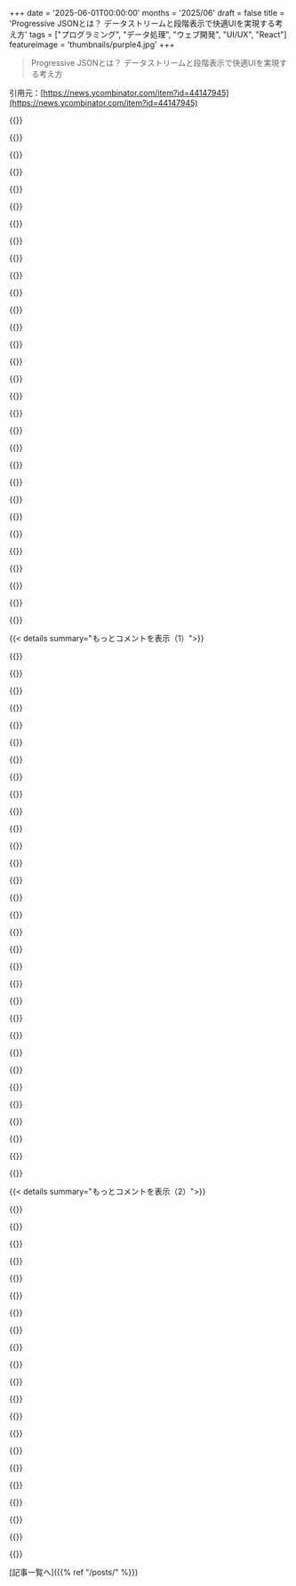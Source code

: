 +++
date = '2025-06-01T00:00:00'
months = '2025/06'
draft = false
title = 'Progressive JSONとは？ データストリームと段階表示で快適UIを実現する考え方'
tags = ["プログラミング", "データ処理", "ウェブ開発", "UI/UX", "React"]
featureimage = 'thumbnails/purple4.jpg'
+++

> Progressive JSONとは？ データストリームと段階表示で快適UIを実現する考え方

引用元：[https://news.ycombinator.com/item?id=44147945](https://news.ycombinator.com/item?id=44147945)




{{<matomeQuote body="この記事を文字通り「Progressive JSON」っていうフォーマットを著者のDan Abramovさんが提案してるって受け取ってる人がいるみたいだけど、そうじゃないよ。<br>これはReact Server Components（RSC）のアイデアを説明する投稿に近いね。コンポーネントツリーをJavaScriptオブジェクトとして表現して、この記事に似たフォーマットで（機能も似てるけど、僕の知る限りbundlerとかframework固有かな）ワイヤーでストリームするんだ。<br>これでReactはツリーに（ローディング状態を表す）「穴」を持たせて、初回ロード時にフォールバック状態を表示できるし、サーバーが実際にデータを提供できるようになった後にだけ、ロードされたコンポーネントツリーを表示するんだ（つまり、フォールバックのスピナーやスケルトンをもっと速く、きめ細かく表示できるってこと）。<br>（細かく突っ込むと色々と間違ってるかもしれないけど、大筋は合ってると思うよ）" userName="goranmoomin" createdAt="2025/06/01 02:20:56" color="#ff33a1">}}




{{<matomeQuote body="うん！まぁ、正直言って、書かれてるアイデアを元にみんなが何か別のことをしても全然構わないと思ってるよ。RSCのデータシリアライズについて、あまりReactに特化してるように見えない形で説明したかったんだ。アイデア自体は実はもっと一般的だからね。RSCで僕が見たアイデアが他の技術にもっと広まったら嬉しいな。" userName="danabramov" createdAt="2025/06/01 02:27:12" color="#38d3d3">}}




{{<matomeQuote body="やあ、Danさん！すごく面白い投稿だね。<br>JSON-LDみたいに行ベースで、だからストリームできる、生成やパースがもっと簡単な新しいデータシリアライズフォーマットは、何か役に立つと思う？" userName="tough" createdAt="2025/06/01 04:20:48" color="">}}




{{<matomeQuote body="どうかな！そういう問題に直面してるか、それを解決する手段があるかに依ると思うな。RSCはまさにそのために設計されたんだ。だから僕はその設計の選択肢を説明しようとしたんだよ。もしシリアライザを作ってるなら、そのフォーマットの特性について考える価値はあると思うよ。" userName="danabramov" createdAt="2025/06/01 08:47:41" color="">}}




{{<matomeQuote body="素晴らしいね、ありがとう！問題には直面し続けてるけど、Danさんが言うように、レバー（手段）がないのが実装を難しくしてるんだ。<br>今のところ、LLMを呼び出すのに使ってるJSONツールをvLLMみたいに完全に制御できるものに置き換えるくらいしかできないかな。大手ラボはツール呼び出しごとに20-30％余計なトークンを課金して満足してるだろうから、JSONを置き換えることにはすぐには興味ないだろうね）。<br>それに、すでに標準になってる巨大なものと戦ってる感じもするし、引用符とか波括弧とかにトークンを無駄遣いしないことで20-30％余計なトークンウィンドウを稼げるような、本当に専門的なワークフローでなら居場所があるかもね（お金だけじゃなく）。<br>返信ありがとう！" userName="tough" createdAt="2025/06/01 18:15:07" color="">}}




{{<matomeQuote body="以前Reactを使っていくつかアプリやコンポーネントを作ったことがあるけど、RSCには詳しくないんだ。<br>すぐに頭に浮かぶのは、代わりにユニフォームな再帰ツリーを使うことかな。各ノードが同じフィールドを持ってるんだ。ちょっと考えるとDOMに似てるかもね。各ノードがそのタイプ、ID、名前、値、親ID、順番とかをエンコードするんだ。手前のエンジンがこれで汎用的に適切な場所に配置できる。<br>ここでそれが可能かどうかは分からないけど、ただの思いつきだよ。データ駆動のReact（や他の）アプリで似た構造を使ったことがあるんだ。<br>メモリ上でも効率的にエンコードできるんだよね。フラットでコンパクトな配列に入れられるから。SQL DBにもうまく収まるよ。" userName="dgb23" createdAt="2025/06/01 15:51:00" color="#ff5c5c">}}




{{<matomeQuote body="GraphQLにも似たような概念があるよ。例えば@deferとか@streamとかね。" userName="hn_throwaway_99" createdAt="2025/06/02 12:22:20" color="">}}




{{<matomeQuote body="プログレッシブローディングが嫌いなのって僕だけ？特にコンテンツが飛び跳ねるやつ。<br>そして一番イライラするアンチパターンは、ローディング中に空の状態のUIを見せることなんだよね。" userName="krzat" createdAt="2025/06/01 07:10:54" color="">}}




{{<matomeQuote body="その通り — だから、この記事の「https://overreacted.io/progressive-json/#streaming-data-vs-s...」のセクションで、意図的に設計されたローディング状態を強調してるんだよ。<br>記事からの引用：＞ データがストリームされるにつれて、ページが勝手に飛び跳ねることは実は望んでいません。例えば、投稿のコンテンツなしでページを見せたくないかもしれません。だからReactは保留中のPromiseに対して「穴」を表示しません。代わりに、最も近い宣言的なローディング状態を、＜Suspense＞で示されたものとして表示します。<br>＞ 上の例では、ツリーに＜Suspense＞境界がありません。これは、Reactはデータをストリームとして受け取りますが、ユーザーに「飛び跳ねる」ページを実際には表示しないということです。ページ全体が準備できるまで待ちます。<br>しかし、UIツリーの一部を＜Suspense＞で囲むことで、段階的に表示されるローディング状態を選択できます。これはデータの送信方法を変えません（できるだけ「ストリーミング」ですが）、しかしReactがいつユーザーに表示するかを変えます。<br>[….]＞ つまり、UIが表示される段階は、データがどう到着するかから切り離されているということです。データは利用可能になったらストリームされますが、私たちがユーザーに表示したいのは、意図的に設計されたローディング状態に従ったものだけです。" userName="danabramov" createdAt="2025/06/01 08:21:47" color="#38d3d3">}}




{{<matomeQuote body="SmalltalkのUIはCPUスレッド１つだけで動いてたんだ。ユーザーからのアクションがあるとUI全体が固まったけど、そのポジティブな側面は、それがすごく予測可能でバグがなかったことかな。SmalltalkはOOPだからそれがうまくいくんだね。<br>Reactは関数型プログラミングだから並列化とうまくいくし、実験の余地があるね。<br>＞ 特にコンテンツが飛び跳ねるやつが嫌い<br>これ、Androidの最初の方で覚えてるな。何か検索してクリックしようとしたら、クリックするまでに結果リストが変わって、別のものをクリックしちゃったんだ。一部のウェブサイトの広告でも起こるね、もしかしたら意図的に？<br>＞ ローディング中に空の状態のUIを見せる一番イライラするアンチパターン<br>質の低いソフトだと、検索が始まったり終わったりもしてないのに「検索結果はありません」って表示したりするよね。" userName="dominicrose" createdAt="2025/06/02 08:42:08" color="">}}




{{<matomeQuote body="SmalltalkのUIはシングルスレッドで動いてて、ユーザー操作があると処理中はUI全体が固まってたんだよね…。もしそうなら、プログラマーがGreen Threadsでミスったのかも！Smalltalk-80にはProcess、ProcessorScheduler、Semaphoreっていうマルチプロセスをサポートする3つのクラスがあるって、この本（https://rmod-files.lille.inria.fr/FreeBooks/BlueBook/Blueboo...）のp251に書いてあるよ。" userName="igouy" createdAt="2025/06/02 18:12:19" color="">}}




{{<matomeQuote body="「リモートデータ」パターンっていうのに興味あるかもね（もっといい名前がないんだけど）。この記事（https://www.haskellpreneur.com/articles/slaying-a-ui-antipat...）が参考になるよ。" userName="sdeframond" createdAt="2025/06/01 11:59:00" color="">}}




{{<matomeQuote body="クリックしようとしてる時にリンクとかボタンが動いちゃうよりは全然マシだよね。" userName="withinboredom" createdAt="2025/06/01 09:44:10" color="">}}




{{<matomeQuote body="あるいは、キャッシュとか他の最適化を使ってコンテンツをもっと速く提供する手もあるよ。" userName="ahofmann" createdAt="2025/06/01 08:07:11" color="">}}




{{<matomeQuote body="Emberもこれに似たことやってたけど、Ajaxエンドポイント作るのがめちゃくちゃ大変だったんだ。もうずいぶん前の話で用語は忘れちゃったけど、ファイルの最後に子要素を置いてたんだよね。DAGsを効率化するためだったと思うけど、幻覚かも。<br>でもSAXみたいなストリーミングパーサー使えば、初期データのロード中でも画面描画とかその後の処理を始められるかもね。<br>もちろんシングルスレッドVMだと、直接的なミスとかコード進化で処理順を間違えると、成功を台無しにしちゃうこともあるけど。" userName="hinkley" createdAt="2025/06/01 20:28:31" color="#45d325">}}




{{<matomeQuote body="AIツールの呼び出しでストリーミング部分JSON応答（Progressive JSON）を本番で使ってるよ。RSCsだけじゃなくて、他にも実用的な使い道がたくさんあるって、クライアントとサーバーをじっと見てると分かるんだ。" userName="vinnymac" createdAt="2025/06/01 03:11:29" color="#ff33a1">}}




{{<matomeQuote body="なんでそのアプローチが役に立つのか、もっと詳しく教えてくれる？<br>部外者からすると、そんなに解析に時間がかかるくらい大きなJSONドキュメントを送ってるなら、子リソースを分けてフェッチするか、ページネーションを実装すべきなんじゃないかって思うんだけど。" userName="motorest" createdAt="2025/06/01 06:51:21" color="">}}




{{<matomeQuote body="LLMの生成が遅い時は、Progressive JSONを段階的に表示するのが絶対必要だよ。" userName="Wazako" createdAt="2025/06/01 12:32:58" color="#45d325">}}




{{<matomeQuote body="一つのやり方は、断片が来たらすぐJSON.parseを呼ぶことだよ。引用符や閉じ括弧みたいなJSONの意味的な区切りで分割すれば、有効なオブジェクトを検知してストリーム中に処理を始められるんだ。" userName="danenania" createdAt="2025/06/01 18:11:10" color="#785bff">}}




{{<matomeQuote body="面白いやり方だね！共有してくれてありがとう。" userName="tough" createdAt="2025/06/01 18:16:56" color="">}}




{{<matomeQuote body="元のコメンターじゃないけど、俺もPydantic AIでやったことあるよ（実際はライブラリが勝手にやってくれる）。“Streaming Structured Output”はここを見てね：https://ai.pydantic.dev/output/#streaming-structured-output" userName="richin13" createdAt="2025/06/01 12:42:18" color="#45d325">}}




{{<matomeQuote body="ありがとう、知ってるよ！構造化出力はllama.cppもGBNFとかJSON以外の言語でも素晴らしいサポートがあるね。GoとかRustで作ろうとしてるんだけど、JSONだけよりずっと難しいよ。持ち越すコンテキストとか状態が多いから。" userName="tough" createdAt="2025/06/01 18:13:00" color="#45d325">}}




{{<matomeQuote body="Danの“2 computers”の話とか、RSCとその利点を探る最近の投稿を読んだよ。DanはReactエコシステムで最高の解説者の一人だけど、個人的には、ある技術を売り込んだり説明したりするのにこれほど頑張らなきゃいけないなら、2つの可能性が考えられる。<br>1/ その技術に本当の必要性がない<br>2/ 抽象化が欠陥だらけ<br>俺が知ってるほとんどのフロントエンド開発者がまだRSCを“理解”してないから、#2はある程度当たってる気がするね。Vercelはこれをユーザーに強く推してるし、RSCの採用のほとんどはNext.jsがデフォルトのReactフレームワークになってきたことによるものだよ。Next.jsユーザーの間でさえ、ほとんどの開発者はサーバーコンポーネントの境界を本当には理解してなくて、カーゴカルトになってるみたい。<br>さらに、ReactがViteをReactアプリを作る方法として言及するPRさえマージしようとしない事実と合わせると、RSCの全体的な推進が本当にユーザー/開発者のためなのか、それともベンダーが自分たちのホスティングプラットフォームを推し進めるためなのか、疑問に思えてくるね。S3からCDNでSPAを配信できるなら、それは明らかにVercelや世界中のNetflixみたいな企業にとっては良くないだろう。<br>振り返ってみると、Vercelが初代Reactチームの多くのメンバーを雇ったのは、単なる人材獲得じゃなくて、Reactの未来をコントロールするためだったのかもしれないね。" userName="jatins" createdAt="2025/06/01 05:46:53" color="">}}




{{<matomeQuote body="歴史的な側面や動機については間違ってるけど、今議論する気力はないし、別の投稿のために取っておくよ。（VercelがReactの方向性を決めてるわけじゃない。むしろ、Reactチームが定めた方向性の下で何人年もの作業に資金提供したのが彼らだ）。Viteについての主張だけ訂正させてくれ。作業は進んでるけど、ボールは主にViteチームのコートにあるんだ。DEVでバンドルしないとちゃんと動かないからね（そしてViteチームはそれを分かってて修正するつもりだ）。最新の進行中の作業はここにあるよ：https://github.com/facebook/react/pull/33152。<br>人が“理解”してない件についてだけど、君は一種の循環論法を使ってるね。それを反論するには俺が黙るしかない。でも俺は書くのが好きだし、興味深いトピックについて書きたいんだ！RSCが嫌いだったとしても、他の技術に取り入れられる面白い要素は十分にあると思う。今の時点ではそれが全てだよ。君に何かを納得させたいわけじゃなくて、人々にこれらの問題についても考えてもらって、解決策の中で好きな部分をパクってほしいんだ。ここの人たちはそれを気にしないみたいだしね。" userName="danabramov" createdAt="2025/06/01 08:28:20" color="">}}




{{<matomeQuote body="こういう解説をしてくれてることに感謝してるよ。そうすれば、ある種の解決策（特にそれが不自然だったり複雑だったりする場合）が必要とされる問題が何なのかを理解するために遠回りしなくて済むからね。<br>30年近くウェブUIを作ってきた者として（怖いね…）、概して幸運なことに、使ってるフレームワークが新しい機能やパターンを導入するとき、彼らが何をしようとしてるのか分かるんだ。でも、何をしようとしてるのか分かる唯一の理由は、彼らが解決しようとしている問題にぶつかるのに時間を費やしてきたからだよ。2015年に初めてGraphQLを見たとき、俺はそれを“理解”した。10年後、GraphQLを使ってる人のほとんどは本当には理解してないんだ。なぜなら、強制されたか、新しいキラキラしたもので選んだからさ。Suspenseやserver functionsなども同じだったね。" userName="andrewingram" createdAt="2025/06/01 12:02:35" color="">}}




{{<matomeQuote body="もちろん、君が言うように静的サイトをエクスポートして基本的なCDNでホストすることは今でもできるよ。そして、デフォルトの“dynamic”モードでNext.jsをセルフホストすることもできる。Expressサーバーを動かせればいいだけで、特定のベンダーに縛られることはほとんどないね。<br>少し論争になるのは、stale-while-revalidateベースで動くレンダーパスのためのサーバーレス関数を使って、Next.jsをフル機能モードで動かしたい場合だ。今はVercel以外の誰もそれを適切に実装するのはとても難しい（例はopennextjsプロジェクトを見て）。非公式な“魔法”があるからね。でもありがたいことに、Next.js / Vercelは、この機能を異なるプラットフォームで一貫したAPIで実装できるようにするアダプターを実装すること（そしてドッグフードすること）を提案してるんだ：https://github.com/vercel/next.js/discussions/77740<br>俺はRSCへの推進が君が示唆してるような怪しい理由で全く動機づけられてるとは思わないな。SPAフレームワークが支配的になる前に僕らがウェブサイトを作っていたやり方の良いところがたくさんあったという気づきについての方が大きいと思う。ほとんどのものをサーバーでレンダリングして、クライアントでちょっとしたプログレッシブエンハンスメントを加える、というのは多くのメリットがあるパターンだ。でもSSRでも、まだクライアントに属さない多くのロジックをプッシュすることになるよね。" userName="liamness" createdAt="2025/06/01 11:17:09" color="#ff5733">}}




{{<matomeQuote body="＞ ありがたいことに、Next.js / Vercelは、この機能を異なるプラットフォームで一貫したAPIで実装できるようにするアダプターを実装すること（そしてドッグフードすること）を提案してるんだ：<br>こういう取り組み（Vercelで働いてるNext.jsのメイン開発者が始めたもの）を見ると、VercelチームはReactエコシステムへの影響力を良い管理者として、そして一般的にコミュニティに有益なプレイヤーとして、正直にやろうとしてるんだって納得できるね。もちろん、VCから資金提供を受けてる会社としては自己奉仕が目的だけど、かなり立派にやってると思う。<br>とはいえ、プロダクションでNext.jsをサーバーの一部として動かすつもりは全くないな。太りすぎで複雑すぎるよ。Viteとその仲間みたいなもっとシンプルなものに置き換えるまでは、静的サイトジェネレーターとして使うことにするよ。" userName="lioeters" createdAt="2025/06/01 13:20:11" color="#785bff">}}




{{<matomeQuote body="IMO、技術を売る／説明するのにこんなに苦労するなら、2つの可能性があると思うんだ。1つ目は技術自体に本当は必要がない、2つ目は欠陥のある抽象化だ。<br>もちろん3つ目の可能性もあるよ。解決策がその複雑さを正当化する場合だね。<br>難しい問題には新しい直感が必要な解決策がある。<br>そう簡単に言えるけど、もっと分かりやすくすべきだとも言える。<br>今後どうなるか見守りたいね。" userName="throwingrocks" createdAt="2025/06/01 09:05:01" color="">}}




{{<matomeQuote body="RSCは技術としては面白いけど、実際にはあまり意味がないと思うな。<br>複雑なコンポーネントをレンダーするためにNodeやBunのバックエンドサーバーをたくさん持ちたくないんだ。<br>静的ページとか、GoのAPIサーバーを使ったReact SPAの方がいい。<br>ずっと少ないリソースで似た結果が得られるよ。" userName="metalrain" createdAt="2025/06/01 08:45:32" color="#785bff">}}




{{<matomeQuote body="バックエンド連携に便利だよ。サーバー側でasync/await使えるし、データ読み込みにフックやコールバックいらない。<br>動的な表示も可能だし（権限あるメニューだけ見せるとか）、一部表示しながら他を読み込むこともできる。<br>良いREST APIの方がエレガントで関心分離できてるけど、フロントとバック両方メンテするのは大変だからね。<br>だからこれは新しいPHPみたいだ。ダッシュボードとか、複雑で高トラフィックなwebshopみたいなサイトに良いんじゃない？顧客に早く最高の選択肢を見せたい場合とかね。クロール可能で低性能デバイスでも動くべきだし。" userName="pas" createdAt="2025/06/01 12:03:38" color="#ff33a1">}}




{{< details summary="もっとコメントを表示（1）">}}

{{<matomeQuote body="ページを表示するためにブラウザがAPI呼び出し（しかも相互依存してるやつもある）してる間、ユーザーがスピナーを見つめるのをどう避けるの？" userName="ec109685" createdAt="2025/06/02 07:39:34" color="">}}




{{<matomeQuote body="それは君にとって都合が良いだけだよ。すべてのReactユーザーが君と同じじゃないし。<br>僕にとっては実際にすごく意味があると思うな。" userName="presentation" createdAt="2025/06/02 12:21:52" color="">}}




{{<matomeQuote body="RSCsは静的デプロイやSPAsでも問題なく動くよ。（Nextのサイトは全部SPAsだしね。）" userName="robertoandred" createdAt="2025/06/01 18:46:19" color="">}}




{{<matomeQuote body="ユースケースごとに最適な技術スタックがある。Isomorphic rendering（NextJS, Nuxt, Sveltekitなど）はごく一部のケースにしか合わない。<br>多くの”ソートリーダー”は計算が合ってない。<br>初回訪問時、Nextアプリは個別コンテンツを提供できないから2回往復が必要で遅い。<br>AstroやSolid、Svelteのような速いSPAをCDNから、データをAPIから提供する方が初回は速い。<br>2回目以降はNextも速いけど、CDNからのアプリはキャッシュされててさらに速い！結局個別データは1リクエストだけ。<br>SEOの議論もおかしい。SEOならAstroで静的HTML作ってCDNで十分。クローラーは匿名リクエストの結果を見るから静的コンテンツで良い。<br>99%のユースケースは、従来のサーバーレンダリングMPA（Django, ASP.NET MVC）、速いSPA（Solid, Svelte, Vue）、SEOや初速が大事なら静的サイト（Astro）の方が良いと思うな。" userName="MaxBav" createdAt="2025/06/01 13:57:09" color="#38d3d3">}}




{{<matomeQuote body="RSCsのコード構造を使って、HTML, CSS, JSの小さな塊に分割された静的ページをコンパイルする世界があると思う。<br>基本的には、記事の”$1”プレースホルダーをURIsに置き換えればサーバーは不要。（ほとんどの場合、完全な動的SSRはいらない）<br>大きな欠点は、コンテンツ変更時の高速なビルドや更新のために良いパイプラインが必要なこと。コンパイル済み静的サイトのS3への部分的なストリーミングとかね。（例えば数千記事ある新聞で、CMSで著者が1記事編集したらそれだけ再コンパイルしたい。でもこれにはパイプラインがコンテンツ差分をうまく扱う必要がある）" userName="Garlef" createdAt="2025/06/01 07:46:58" color="#ff5c5c">}}




{{<matomeQuote body="RSCはビルド時に実行できるよ。それがデフォルトだし。<br>だから君が言ってることとそう遠くないよ。" userName="danabramov" createdAt="2025/06/01 08:43:14" color="">}}




{{<matomeQuote body="君の分析はすごく良いと思うし、Vercelみたいな会社がRSCを強く推してる理由にも納得だよ。" userName="kenanfyi" createdAt="2025/06/01 07:03:07" color="">}}




{{<matomeQuote body="話は逸れるけど、Next.jsはかなりすごいのに、Reactを書くときのデフォルトになったのは今でも意外だよ。TypeScriptは一番好きな言語だし、Reactも大好きなんだけど、Next.jsのアプリを書くのは全然楽しくないんだよね。" userName="chamomeal" createdAt="2025/06/02 15:29:31" color="">}}




{{<matomeQuote body="参考までに言うと、僕はNext.js開発者で、うちのチームのみんなはクライアントコンポーネントとサーバーコンポーネントに結構簡単に慣れたよ。ファイルの最初にマジック文字列のコメントを書くより、Haskellみたいなモナドとか（TypeScriptでもできそう！）何か別の方法だったら良かったかなとは思うけど、少なくともうちのチームでは大した問題にはなってないみたい。" userName="presentation" createdAt="2025/06/02 12:21:01" color="">}}




{{<matomeQuote body="パフォーマンスでよく見るのは、数MBのデータを取ってフロントエンドで複雑な処理をしながら、ミリ秒単位のページロード時間を削ろうとする人たち。実際はBFFを書いたりアーキテクチャやAPIを改善する方が生産的だよ。GraphQLやHTTP/2で試したけど、議論の余地はあるけどうまくいかなかったね。web標準が適切に進化しないと根本的な問題は解決できないと思う。新しいフレームワークも同じだよ。" userName="hyfgfh" createdAt="2025/06/01 05:17:17" color="#785bff">}}




{{<matomeQuote body="この記事の最後に説明されているRSCは、本質的にはBFF（APIロジックがコンポーネント化されたもの）だよ。このトピックに関する僕の長い記事はこちら: https://overreacted.io/jsx-over-the-wire/ （最初のセクションの途中にBFFがあるよ）" userName="danabramov" createdAt="2025/06/01 08:25:32" color="#45d325">}}




{{<matomeQuote body="でもそれだと、かなりの複雑さと肥大化、それに運用上の欠点が増えるよね。うまく設計されたAPI（Go、ASP.NET、Javaとか）と、クライアントサイドのグローバルなデータ管理なしで、コンポーネントごとにデータ取得する速いSPA（Solidとか）の方が、シンプルで速いんじゃないかな。CDNでアプリだけじゃなくデータもキャッシュできるしね。" userName="MaxBav" createdAt="2025/06/01 14:05:51" color="#785bff">}}




{{<matomeQuote body="それは「ミリ秒単位のページロード時間を削る」ってのが何を意味するかによるんじゃないかな？<br>最初の描画時間とか視覚的な完了までの時間を最適化するなら、できるだけロジックを使わずにページをレンダリングする必要があるよね。空のスケルトンを送って、後からAPIでユーザーデータをハイドレートするのが、ユーザーが感じるロードの速さには一番だよ。<br>もし最初の入力やインタラクティブになるまでの時間を速くしたいなら、ユーザーデータを使って実際に動くページを作る必要があって、それはバックエンドの方が速いことが多いよ。ネットワーク呼び出しが一番遅い部分だからね。個人的にはほとんどのユーザーは後者の方が好きだと思うけど、アプリによるかな。CRUDみたいなSAASアプリは多分サーバーサイドレンダリングが一番だけど、Figmaみたいなのはもっと静的なページを送って、フロントエンドからユーザーデザインデータを取ってくる方が一番だよ。<br>何でも一つの解決策でOKって考えは間違ってるよ。何を最適化するかは主観的な選択だからね。<br>それに開発体験、チームの構成、Conway’s lawとか、技術選定にすごく影響する色々な要素もあるしね。" userName="onion2k" createdAt="2025/06/01 06:20:29" color="#ff5733">}}




{{<matomeQuote body="＞空のスケルトンを送って、後からAPIでユーザーデータをハイドレートするのが、ユーザーが感じるロードの速さには一番だよ<br>これはよく言われるけど、僕自身の経験は逆なんだよね。ページにスケルトンローダーがたくさん表示されてると、だいたい悪い体験になるなって思う。サイトが遅くてカクカクしたり問題が起きやすそうだからね。サイトでスケルトンローダーが多いほど気分が悪くなるよ。<br>僕の推測では、FCPがGoodhart’s Lawの犠牲になってるんじゃないかな。多くのサイトがFCPを最適化しようとする（役に立たなくても画面に何かをすぐ出すってことね）あまり、UXは最適化してないんだよ。それがレンダリングを遅らせたり、コンテンツを後からロードするためにラウンドトリップを増やしたりすることにつながる。結果として、指標上は改善してるのに、より多くのロードや複雑さでユーザー体験は悪くなってるんだよね。" userName="MrJohz" createdAt="2025/06/01 08:43:32" color="#785bff">}}




{{<matomeQuote body="Progressive JSONって、ブラウザが頑張って実装してきた最適化、例えば戻る/進むボタンの動きとかを壊しちゃうんだよね。<br>RedditとかとSSRのページ比べてみ？全然違うから。" userName="PhilipRoman" createdAt="2025/06/01 13:52:11" color="">}}




{{<matomeQuote body="まあ、失われた機能も頑張れば取り戻せるけどさ、最初にブラウザに任せときゃ良かったじゃんってくらい、追加の作業が必要になるんだよね。" userName="MrJohz" createdAt="2025/06/01 14:51:34" color="">}}




{{<matomeQuote body="企業の95%くらいは、そもそも問題作った開発者に直させるお金をケチって、新しい機能だけをせかす感じだよね。<br>バック/フォワードボタンもまともに動かないSPAが多すぎて、マジでひどいよ。" userName="zelphirkalt" createdAt="2025/06/02 08:47:17" color="#ff33a1">}}




{{<matomeQuote body="＞体験が向上してるって。<br>あれ、たぶん離脱率が改善してるだけだと思うよ。<br>後でヤダなと思っても、何か早く見えれば人が留まる可能性上がるから。" userName="Bjartr" createdAt="2025/06/01 11:40:25" color="">}}




{{<matomeQuote body="＞最初の表示時間とかを最適化するなら...空のスケルトンを送って後でデータ入れるのが最速って。<br>これ、記事の著者が言いたいのは、こういう最適化って、マルチMBのデータって根本原因を見てないってことだと思うんだよね。<br>複雑にしても大元がデカいと、あんま意味なくなくない？" userName="motorest" createdAt="2025/06/01 06:56:55" color="#ff5733">}}




{{<matomeQuote body="＞最初の入力可能時間を早めるなら...バックエンドの方が速いって。<br>いや、それはスケルトンだけが速いんだって。<br>こういう2段階ロードのサイト使ってると、コンテンツが出ない、30秒待つ、ラグい、不安定、ナビ動かない、ボタン押しても反応しないとか。<br>マジ勘弁。凝った装飾いらないから、普通に動くサイトに戻ってくれー。" userName="FridgeSeal" createdAt="2025/06/02 01:22:20" color="#38d3d3">}}




{{<matomeQuote body="30秒は言い過ぎかもね、よっぽど回線遅くない限り。でも、他はわかるわ。<br>あれって2段階じゃなくて、もうn段階で読み込んでる感じだよね。" userName="zelphirkalt" createdAt="2025/06/02 08:56:10" color="">}}




{{<matomeQuote body="この記事読んで、Facebookのページって、なんで一番肝心なコンテンツが一番最後に表示されるのか、やっと理由が分かったよ。" userName="xiphias2" createdAt="2025/06/01 05:40:04" color="">}}




{{<matomeQuote body="Facebookのページ、俺の場合は一番肝心なコンテンツすら表示されないんだけどな…" userName="globalise83" createdAt="2025/06/01 19:53:47" color="">}}




{{<matomeQuote body="RSC（Server Components）のデカい利点って、重いライブラリをバックエンドで使って、その出力だけをフロントに送れることだよ。<br>これでページ表示がマジで速くなる。<br>例えばSyntax Highlighter。文法とかのコードじゃなくて、整形後のHTML/CSSだけ送れる。<br>同じ言語で書けて、ほぼ手間なし。<br>もしフロントでも使いたいなら、Client ComponentにするだけでOK。<br>Goとかで書かれてたらヤバいよね。" userName="presentation" createdAt="2025/06/02 12:23:20" color="#785bff">}}




{{<matomeQuote body="BFFってのは「backend for frontend」の略だよ。<br>各フロントエンドが必要なAPIだけを持つ専用のバックエンドって考え方ね。" userName="continuational" createdAt="2025/06/01 05:41:04" color="">}}




{{<matomeQuote body="組織的に考えると最悪だよ。<br>バックエンドのエンジニアが、フロントエンドの流行とか実績稼ぎ開発に振り回されるんだ。<br>複雑さがフロントエンドからバックエンドに移るけど、それはフロントエンド側での変な選択による自作自演の複雑さだったりする。<br>バックエンドAPIは、ページの表示や操作に必要なデータを提供することに専念すべき。それ以外は最適化であって、必要ないかもしれないんだ。" userName="zelphirkalt" createdAt="2025/06/02 09:11:53" color="#ff33a1">}}




{{<matomeQuote body="俺も同じ疑問だったよ。<br>FEはフロントエンド（UI）の略ね。<br>BFFはBackend For Frontendの略だよ。" userName="aeinbu" createdAt="2025/06/01 09:49:52" color="">}}




{{<matomeQuote body="フロントエンドと、フロントエンドのためのバックエンドのことね。<br>複数のAPIをまとめたり、キャッシュしたり変換したりして、特定のページに特化したAPIを設計するのが一般的だよ。" userName="holoduke" createdAt="2025/06/01 09:44:03" color="">}}




{{<matomeQuote body="別の考え方もあるよ。<br>データストリーミングはJSONが想定してる問題じゃないし、そうするべきじゃない。<br>もしものすごく大きなJSONを送る必要があるなら、「なんでそんな巨大なJSONを送ってるの？」って問い直すべき。<br>大体の場合、それはRESTを無視して、JSONを何でも屋にしようとしてる太ったクライアントのせい。<br>結局、データ送って、メタデータ足して、UI記述のメタデータまで足して、すごくダメなバージョンのRESTを再発明してるだけ。<br>解決策はJSONを変えることじゃなくて、問題の原因となる行為をやめること。多くのページに巨大なSPAフレームワークなんて必要ないんだ。" userName="usrbinbash" createdAt="2025/06/02 08:31:52" color="#ff5733">}}




{{<matomeQuote body="なぜこれが「問題を探してる解決策」なのか説明させて。<br>幅優先も一つのオプションだけど、JSONは様々な構造を持つデータ源だから、幅優先で早くレンダリングできるって保証はないんだ。<br>アプリはJSONの一部が必要だけど、それは単純な深さ優先や幅優先の最初の塊とは違う。<br>だから、JSONにURLやAPIの継続識別子を含めて、呼び出し側がどこをさらに掘り下げるか選べるようにするんだ。段階表示は、複数のリクエストに分けてデータを取ることで実現する。<br>JSONはオブジェクトに逆シリアル化されることが多いから、全体がないと使えない場合がある。だからやっぱり、複数のリクエストで小さいオブジェクトにするのがいい。<br>サーバーからJSONを取ってくるとき、普通は段階的ローディングを考えるほど大きくないはずなんだ。<br>HTMLは歴史的に大きくなりやすいから段階的ローディングが必要だった。それは静的だから大きな塊でロードしてキャッシュもできた。<br>でもJSONとそれを使うJavaScriptは状況に応じて変われる。それを使え。データを必要以上に取ってくるな。必要なものだけ読め。JSONは頻繁に変わるからキャッシュしにくいことも多い。だから大きな塊でロードしないもう一つの理由になる。<br>ちなみに、俺も参照を使った似たエンコーディングを持ってるけど、それは構造共有のためなんだ。俺のデータは木じゃなくてDAGみたいな形だから参照が必要でね。<br>幅優先エンコーディングだけど、段階的デコードは必要なかった。API層で必要なものを必要な時に正確に（またはそれに近く）リクエストすればいいからなんだ。" userName="3cats-in-a-coat" createdAt="2025/06/01 02:04:05" color="#785bff">}}

{{</details>}}




{{< details summary="もっとコメントを表示（2）">}}

{{<matomeQuote body="＞アプリはJSONの一部が必要だけど、それは単純な深さ優先や幅優先の最初のチャンクじゃない。<br>そうなんだよ。<br>記事の終わり近くでRSCにちょっと触れてるよね。<br>RSCではデータがUIそのものだから、一番外側のデータが文字通り一番外側のUIに対応してるんだ。それがうまくいく理由。<br>Progressive JSONみたいにエンコードされるけど、考え方はHTMLに近いかな。クライアント側で独自の「タグ」を持ってて、オブジェクト属性を受け取れる感じ。" userName="danabramov" createdAt="2025/06/01 02:16:34" color="#ff5733">}}




{{<matomeQuote body="＞記事の最後の方でRSCにちょっと触れてる。<br>またRSCかよ、もうやめてくれ。" userName="owebmaster" createdAt="2025/06/01 02:27:56" color="">}}




{{<matomeQuote body="そして、自分の考えをより広い読者に向けて公開する上で大事なのは、読者からのフィードバックをただ切り捨てるんじゃなくて、それを評価することなんだ :)" userName="kiitos" createdAt="2025/06/01 23:03:45" color="">}}




{{<matomeQuote body="これってもう既成事実だよね。彼らはもう全部実装済みなんだ。この段階でフィードバックを求めてるわけじゃなくて、どうやって、そしてなぜそれが動くのかを説明してる感じかな。" userName="yawaramin" createdAt="2025/06/02 04:25:03" color="">}}




{{<matomeQuote body="すごくクールな視点だね、これは一般的なツリー構造データ全般に当てはまるよ。<br>俺はツリーデータを親、タイプ、データそれぞれのベクトルと文字列テーブルを使って表現するのが好きで、そうすると他のものは全部小さな整数で済むんだ。<br>文字列テーブルとタイプ情報を最初のヘッダーとして送れば、その後には親とデータベクトルのチャンクを、まとめてNノードずつストリームで送れるんだ。<br>深さ優先でも幅優先でも、これはベクトルの順序次第で選べるよ。<br>これちょっと試してみないと！<br>ネットワークに負荷がかかるアプリケーションで、よりきびきびしたロード時間のUXを実現する一般的な方法になるかもね。" userName="xelxebar" createdAt="2025/06/01 01:32:54" color="#ff5733">}}




{{<matomeQuote body="テーブルとノードのチャンクを交互に送ることだってできちゃうんだ！<br>そうすれば、親より先に子を見せるとか、任意のグラフ構造を表現するとか、どんな順序でもツリーを表示できるようになるんだよ！<br>いくつか面白い応用につながるかもしれないね。" userName="thethimble" createdAt="2025/06/01 01:55:55" color="#785bff">}}




{{<matomeQuote body="いい点だね！親ベクトルの表現が任意のノード順序を可能にするんだけど、テーブルデータをノードIDのチャンクで分割するのは素晴らしいアイデアだよ。乾杯！" userName="xelxebar" createdAt="2025/06/01 02:58:59" color="">}}




{{<matomeQuote body="既知の深さでツリーを先行順巡回順序で送るなら、ノードIDや親IDなしでツリーを送れるよ！<br>各ノードのレベルだけを送って、スタックを使ってツリー構造を復元できるんだ。" userName="dmkolobov" createdAt="2025/06/01 02:18:55" color="#38d3d3">}}




{{<matomeQuote body="まあ、ここでは幅優先順序を使うのが全体のポイントなんだよね。<br>幅優先探索に深さベクトルの類似物があるとは思わないな。あるのかな？<br>でも、確かに深さベクトルはきれいでコンパクトだよね。<br>ただ、ほとんどの場合は扱いにくいと思うんだ、特に挿入や削除が親ベクトルのO(1)に対してO(n)になるからね。<br>とはいえ、APIの境界では親ベクトルをdfpo順序に正規化することはよくあるよ、明確な順序があるとリーフの兄弟を見つけるみたいな特定の操作がずっと楽になるからね。" userName="xelxebar" createdAt="2025/06/01 02:51:39" color="#ff5733">}}




{{<matomeQuote body="深さベクトルには詳しくないんだけど、深さ優先形式で各項目がその深さを指定するのと似た、幅優先探索の類似物って、各項目がその直下の子の数を指定することになるんじゃないかな？" userName="ummonk" createdAt="2025/06/01 04:04:31" color="">}}




{{<matomeQuote body="うん、確かに限界はあるのは間違いないね。俺はストリーミングの側面が好きだよ。<br>この記事で説明されてる機能はまだ使えると思うんだ。<br>レベルをタグ付けした「穴」マーカーを送るんだ。<br>そして、復元フェーズでこれらのマーカーに遭遇したときに、おそらく穴のバッファリングをしながら追加のリクエストを出すんだよ。<br>これは、一度に送りたいだけツリー構造を送れる、ある種のハイブリッドなDFS/BFSアプローチになるね。" userName="dmkolobov" createdAt="2025/06/01 19:50:59" color="#45d325">}}




{{<matomeQuote body="これ、小さなライブラリ作ってみる価値あるかもね。" userName="x-complexity" createdAt="2025/06/01 01:53:56" color="">}}




{{<matomeQuote body="この考え方以外に、代替案が二つあるよ。一つはJSON Linesでヘッダーとデータを分ける方法。もう一つはサーバーが属性の順序を保証して、大きな配列を最後に送る方法。これらはよくある大きなJSON問題にシンプルに対処できるし、Promiseベースよりずっと簡単だよ。" userName="jerf" createdAt="2025/06/01 14:27:37" color="#ff33a1">}}




{{<matomeQuote body="ぶっちゃけ、ほとんどのアプリにこんな高度なものはいらないでしょ。必要な情報がバラバラなら、複数回API呼べばいいんだし。今のやり方で十分だよ。" userName="Velorivox" createdAt="2025/06/01 01:41:40" color="">}}




{{<matomeQuote body="誤解しないでほしいんだけど、アプリで手動実装しろって言ってるわけじゃないんだ。これはRSCのワイヤープロトコルがどう動くかを説明してるだけ。理解の助けになったり、アイデアを組み合わせるのに役立てばいいなと思って書いたんだ。" userName="danabramov" createdAt="2025/06/01 02:33:16" color="#ff5c5c">}}




{{<matomeQuote body="前のコメントは別のコメントへの返信だったんだけど、消してトップに移動させたら文脈がなくなって、記事全体に対して皮肉っぽく聞こえちゃったね。それは意図してなかったよ。ごめんね。" userName="Velorivox" createdAt="2025/06/01 02:39:41" color="">}}




{{<matomeQuote body="僕が作ってるCSTML（ストリーミング形式のデータフォーマット）で、この記事のアイデアを何か取り入れられないか考えてるんだ。" userName="conartist6" createdAt="2025/06/01 02:39:30" color="">}}




{{<matomeQuote body="複数回API呼び出しなんて嫌だね。記事のJSON例はOOP+ORM風で良くないな。コメントをID参照にする構造にするか、protobufsみたいな型付きプロトコルを使うといいかも。protobufsなら、ページの取得とコメントの取得を分けてもスッキリできるかもしれないね。" userName="neRok" createdAt="2025/06/01 09:52:47" color="#ff5733">}}




{{<matomeQuote body="“たまたま良いオフザシェルフのオプション”があるのは全然悪くない（意図しないオーバーエンジニアリング的な意味で）。でも、既存のオプションに“fancy”な機能を追加するのは問題ありだね。それは複雑なエンジニアリング問題で、リーキーな抽象化になって結局使う人を困らせるから。" userName="xtajv" createdAt="2025/06/01 05:36:34" color="#ff33a1">}}




{{<matomeQuote body="あなたのコメントは“良い結果”にフォーカスしてるけど、トレードオフの現実を見てないね。オーバーエンジニアリングは常に問題を引き起こすよ。システムは理解しにくく、メンテナンスもトラブルシューティングも大変になる。例えば、JSON配列の要素を勝手に並べ替えるツールとか、非自明な形で壊れることがあるんだ。" userName="motorest" createdAt="2025/06/01 07:07:01" color="#785bff">}}

{{</details>}}



[記事一覧へ]({{% ref "/posts/" %}})
